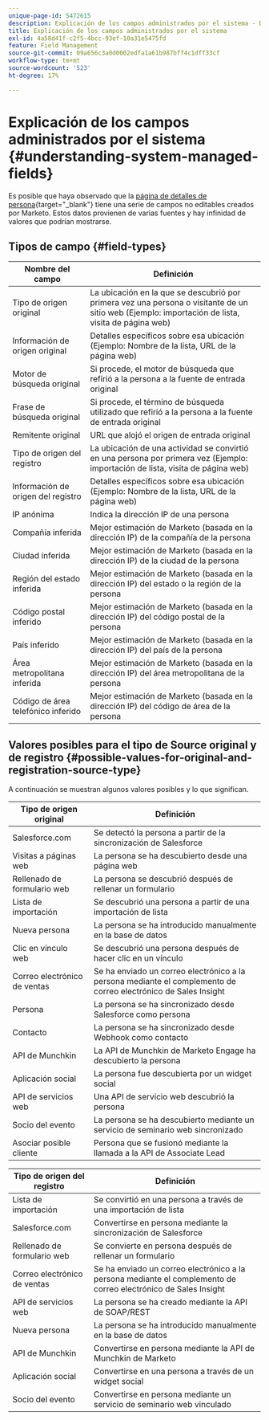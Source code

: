 ```yaml
---
unique-page-id: 5472615
description: Explicación de los campos administrados por el sistema - Documentos de Marketo - Documentación del producto
title: Explicación de los campos administrados por el sistema
exl-id: 4a58d41f-c2f5-4bcc-93ef-10a31e5475fd
feature: Field Management
source-git-commit: 09a656c3a0d0002edfa1a61b987bff4c1dff33cf
workflow-type: tm+mt
source-wordcount: '523'
ht-degree: 17%

---
```


# Explicación de los campos administrados por el sistema {#understanding-system-managed-fields}

Es posible que haya observado que la [página de detalles de persona](/help/marketo/product-docs/core-marketo-concepts/smart-lists-and-static-lists/managing-people-in-smart-lists/using-the-person-detail-page.md){target="_blank"} tiene una serie de campos no editables creados por Marketo. Estos datos provienen de varias fuentes y hay infinidad de valores que podrían mostrarse.

## Tipos de campo {#field-types}

<table><thead>
  <tr>
    <th>Nombre del campo</th>
    <th>Definición</th>
  </tr></thead>
<tbody>
  <tr>
    <td>Tipo de origen original</td>
    <td>La ubicación en la que se descubrió por primera vez una persona o visitante de un sitio web (Ejemplo: importación de lista, visita de página web)</td>
  </tr>
  <tr>
    <td>Información de origen original</td>
    <td>Detalles específicos sobre esa ubicación (Ejemplo: Nombre de la lista, URL de la página web)</td>
  </tr>
  <tr>
    <td>Motor de búsqueda original</td>
    <td>Si procede, el motor de búsqueda que refirió a la persona a la fuente de entrada original</td>
  </tr>
  <tr>
    <td>Frase de búsqueda original</td>
    <td>Si procede, el término de búsqueda utilizado que refirió a la persona a la fuente de entrada original</td>
  </tr>
  <tr>
    <td>Remitente original</td>
    <td>URL que alojó el origen de entrada original</td>
  </tr>
  <tr>
    <td>Tipo de origen del registro</td>
    <td>La ubicación de una actividad se convirtió en una persona por primera vez (Ejemplo: importación de lista, visita de página web)</td>
  </tr>
  <tr>
    <td>Información de origen del registro</td>
    <td>Detalles específicos sobre esa ubicación (Ejemplo: Nombre de la lista, URL de la página web)</td>
  </tr>
  <tr>
    <td>IP anónima</td>
    <td>Indica la dirección IP de una persona</td>
  </tr>
  <tr>
    <td>Compañía inferida</td>
    <td>Mejor estimación de Marketo (basada en la dirección IP) de la compañía de la persona</td>
  </tr>
  <tr>
    <td>Ciudad inferida</td>
    <td>Mejor estimación de Marketo (basada en la dirección IP) de la ciudad de la persona</td>
  </tr>
  <tr>
    <td>Región del estado inferida</td>
    <td>Mejor estimación de Marketo (basada en la dirección IP) del estado o la región de la persona</td>
  </tr>
  <tr>
    <td>Código postal inferido</td>
    <td>Mejor estimación de Marketo (basada en la dirección IP) del código postal de la persona</td>
  </tr>
  <tr>
    <td>País inferido</td>
    <td>Mejor estimación de Marketo (basada en la dirección IP) del país de la persona</td>
  </tr>
  <tr>
    <td>Área metropolitana inferida</td>
    <td>Mejor estimación de Marketo (basada en la dirección IP) del área metropolitana de la persona</td>
  </tr>
  <tr>
    <td>Código de área telefónico inferido</td>
    <td>Mejor estimación de Marketo (basada en la dirección IP) del código de área de la persona</td>
  </tr>
</tbody></table>

## Valores posibles para el tipo de Source original y de registro {#possible-values-for-original-and-registration-source-type}

A continuación se muestran algunos valores posibles y lo que significan.

<table><thead>
  <tr>
    <th>Tipo de origen original</th>
    <th>Definición</th>
  </tr></thead>
<tbody>
  <tr>
    <td>Salesforce.com</td>
    <td>Se detectó la persona a partir de la sincronización de Salesforce</td>
  </tr>
  <tr>
    <td>Visitas a páginas web</td>
    <td>La persona se ha descubierto desde una página web</td>
  </tr>
  <tr>
    <td>Rellenado de formulario web</td>
    <td>La persona se descubrió después de rellenar un formulario</td>
  </tr>
  <tr>
    <td>Lista de importación</td>
    <td>Se descubrió una persona a partir de una importación de lista</td>
  </tr>
  <tr>
    <td>Nueva persona</td>
    <td>La persona se ha introducido manualmente en la base de datos</td>
  </tr>
  <tr>
    <td>Clic en vínculo web</td>
    <td>Se descubrió una persona después de hacer clic en un vínculo</td>
  </tr>
  <tr>
    <td>Correo electrónico de ventas</td>
    <td>Se ha enviado un correo electrónico a la persona mediante el complemento de correo electrónico de Sales Insight</td>
  </tr>
  <tr>
    <td>Persona</td>
    <td>La persona se ha sincronizado desde Salesforce como persona</td>
  </tr>
  <tr>
    <td>Contacto</td>
    <td>La persona se ha sincronizado desde Webhook como contacto</td>
  </tr>
  <tr>
    <td>API de Munchkin</td>
    <td>La API de Munchkin de Marketo Engage ha descubierto la persona</td>
  </tr>
  <tr>
    <td>Aplicación social</td>
    <td>La persona fue descubierta por un widget social</td>
  </tr>
  <tr>
    <td>API de servicios web</td>
    <td>Una API de servicio web descubrió la persona</td>
  </tr>
  <tr>
    <td>Socio del evento</td>
    <td>La persona se ha descubierto mediante un servicio de seminario web sincronizado</td>
  </tr>
  <tr>
    <td>Asociar posible cliente</td>
    <td>Persona que se fusionó mediante la llamada a la API de Associate Lead</td>
  </tr>
</tbody></table>

<table><thead>
  <tr>
    <th>Tipo de origen del registro</th>
    <th>Definición</th>
  </tr></thead>
<tbody>
  <tr>
    <td>Lista de importación</td>
    <td>Se convirtió en una persona a través de una importación de lista</td>
  </tr>
  <tr>
    <td>Salesforce.com</td>
    <td>Convertirse en persona mediante la sincronización de Salesforce</td>
  </tr>
  <tr>
    <td>Rellenado de formulario web</td>
    <td>Se convierte en persona después de rellenar un formulario</td>
  </tr>
  <tr>
    <td>Correo electrónico de ventas</td>
    <td>Se ha enviado un correo electrónico a la persona mediante el complemento de correo electrónico de Sales Insight</td>
  </tr>
  <tr>
    <td>API de servicios web</td>
    <td>La persona se ha creado mediante la API de SOAP/REST</td>
  </tr>
  <tr>
    <td>Nueva persona</td>
    <td>La persona se ha introducido manualmente en la base de datos</td>
  </tr>
  <tr>
    <td>API de Munchkin</td>
    <td>Convertirse en persona mediante la API de Munchkin de Marketo</td>
  </tr>
  <tr>
    <td>Aplicación social</td>
    <td>Convertirse en una persona a través de un widget social</td>
  </tr>
  <tr>
    <td>Socio del evento</td>
    <td>Convertirse en persona mediante un servicio de seminario web vinculado</td>
  </tr>
</tbody>
</table>

